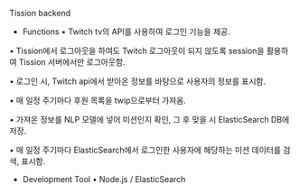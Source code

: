 Tission backend

- Functions
• Twitch tv의 API를 사용하여 로그인 기능을 제공.

• Tission에서 로그아웃을 하여도 Twitch 로그아웃이 되지 않도록 session을 활용하여 Tission 서버에서만 로그아웃함.

• 로그인 시, Twitch api에서 받아온 정보를 바탕으로 사용자의 정보를 표시함.

• 매 일정 주기마다 후원 목록을 twip으로부터 가져옴.

• 가져온 정보를 NLP 모델에 넣어 미션인지 확인, 그 후 맞을 시 ElasticSearch DB에 저장.

• 매 일정 주기마다 ElasticSearch에서 로그인한 사용자에 해당하는 미션 데이터를 검색, 표시함.

- Development Tool
• Node.js / ElasticSearch
